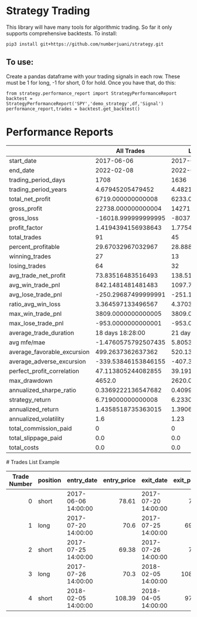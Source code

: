 # Strategy Trading
This library will have many tools for algorithmic trading. So far it only supports comprehensive backtests.
To install:
```
pip3 install git+https://github.com/numberjuani/strategy.git
```
## To use:
Create a pandas dataframe with your trading signals in each row. These must be 1 for long, -1 for short, 0 for hold.
Once you have that, do this:
```
from strategy.performance_report import StrategyPerformanceReport
backtest = StrategyPerformanceReport('SPY','demo_strategy',df,'Signal')
performance_report,trades = backtest.get_backtest()
```
# Performance Reports
<table class="table table-bordered table-hover table-condensed">
<thead><tr><th title="Field #1"></th>
<th title="Field #2">All Trades</th>
<th title="Field #3">Long Trades</th>
<th title="Field #4">Short Trades</th>
</tr></thead>
<tbody><tr>
<td>start_date</td>
<td>2017-06-06</td>
<td>2017-07-20</td>
<td>2017-06-06</td>
</tr>
<tr>
<td>end_date</td>
<td>2022-02-08</td>
<td>2022-01-11</td>
<td>2022-02-08</td>
</tr>
<tr>
<td>trading_period_days</td>
<td>1708</td>
<td>1636</td>
<td>1708</td>
</tr>
<tr>
<td>trading_period_years</td>
<td>4.67945205479452</td>
<td>4.482191780821918</td>
<td>4.67945205479452</td>
</tr>
<tr>
<td>total_net_profit</td>
<td>6719.000000000008</td>
<td>6233.0000000000055</td>
<td>486.000000000004</td>
</tr>
<tr>
<td>gross_profit</td>
<td>22738.000000000004</td>
<td>14271.000000000002</td>
<td>8467.000000000004</td>
</tr>
<tr>
<td>gross_loss</td>
<td>-16018.999999999995</td>
<td>-8037.999999999995</td>
<td>-7980.999999999998</td>
</tr>
<tr>
<td>profit_factor</td>
<td>1.4194394156938643</td>
<td>1.775441652152278</td>
<td>1.0608946247337434</td>
</tr>
<tr>
<td>total_trades</td>
<td>91</td>
<td>45</td>
<td>46</td>
</tr>
<tr>
<td>percent_profitable</td>
<td>29.67032967032967</td>
<td>28.88888888888889</td>
<td>30.434782608695652</td>
</tr>
<tr>
<td>winning_trades</td>
<td>27</td>
<td>13</td>
<td>14</td>
</tr>
<tr>
<td>losing_trades</td>
<td>64</td>
<td>32</td>
<td>32</td>
</tr>
<tr>
<td>avg_trade_net_profit</td>
<td>73.83516483516493</td>
<td>138.51111111111123</td>
<td>10.565217391304435</td>
</tr>
<tr>
<td>avg_win_trade_pnl</td>
<td>842.1481481481483</td>
<td>1097.769230769231</td>
<td>604.7857142857146</td>
</tr>
<tr>
<td>avg_lose_trade_pnl</td>
<td>-250.29687499999991</td>
<td>-251.18749999999986</td>
<td>-249.40624999999994</td>
</tr>
<tr>
<td>ratio_avg_win_loss</td>
<td>3.364597133496567</td>
<td>4.370317912990223</td>
<td>2.4249019993914134</td>
</tr>
<tr>
<td>max_win_trade_pnl</td>
<td>3809.0000000000005</td>
<td>3809.0000000000005</td>
<td>1797.0</td>
</tr>
<tr>
<td>max_lose_trade_pnl</td>
<td>-953.0000000000001</td>
<td>-953.0000000000001</td>
<td>-712.9999999999995</td>
</tr>
<tr>
<td>average_trade_duration</td>
<td>18 days 18:28:00</td>
<td>21 days 02:08:00</td>
<td>16 days 12:00:00</td>
</tr>
<tr>
<td>avg mfe/mae</td>
<td>-1.4760575792507435</td>
<td>5.805316889950003</td>
<td>-8.599141299121039</td>
</tr>
<tr>
<td>average_favorable_excursion</td>
<td>499.2637362637362</td>
<td>520.1333333333333</td>
<td>478.84782608695645</td>
</tr>
<tr>
<td>average_adverse_excursion</td>
<td>-339.53846153846155</td>
<td>-407.3777777777777</td>
<td>-273.17391304347836</td>
</tr>
<tr>
<td>perfect_profit_correlation</td>
<td>47.113805244082855</td>
<td>39.19153595367113</td>
<td>45.92621312184276</td>
</tr>
<tr>
<td>max_drawdown</td>
<td>4652.0</td>
<td>2620.0</td>
<td>2832.0</td>
</tr>
<tr>
<td>annualized_sharpe_ratio</td>
<td>0.3369222136547682</td>
<td>0.4099999066550984</td>
<td>-0.029656852937467643</td>
</tr>
<tr>
<td>strategy_return</td>
<td>6.719000000000008</td>
<td>6.233000000000004</td>
<td>0.4860000000000042</td>
</tr>
<tr>
<td>annualized_return</td>
<td>1.4358518735363015</td>
<td>1.390614303178485</td>
<td>0.10385831381733111</td>
</tr>
<tr>
<td>annualized_volatility</td>
<td>1.6</td>
<td>1.23</td>
<td>0.9</td>
</tr>
<tr>
<td>total_commission_paid</td>
<td>0</td>
<td>0</td>
<td>0</td>
</tr>
<tr>
<td>total_slippage_paid</td>
<td>0.0</td>
<td>0.0</td>
<td>0.0</td>
</tr>
<tr>
<td>total_costs</td>
<td>0.0</td>
<td>0.0</td>
<td>0.0</td>
</tr>
</tbody></table>
# Trades List Example
<table class="table table-bordered table-hover table-condensed">
<thead><tr><th title="Field #1">Trade Number</th>
<th title="Field #2">position</th>
<th title="Field #3">entry_date</th>
<th title="Field #4">entry_price</th>
<th title="Field #5">exit_date</th>
<th title="Field #6">exit_price</th>
<th title="Field #7">trade_duration</th>
<th title="Field #8">max_favorable_excursion</th>
<th title="Field #9">max_adverse_excursion</th>
<th title="Field #10">mfemae_ratio</th>
<th title="Field #11">commissions</th>
<th title="Field #12">slippage</th>
<th title="Field #13">pnl</th>
<th title="Field #14">strategy_equity</th>
<th title="Field #15">strategy_returns</th>
<th title="Field #16">high_watermark</th>
<th title="Field #17">drawdown</th>
<th title="Field #18">perfect_profit_line</th>
</tr></thead>
<tbody><tr>
<td align="right">0</td>
<td>short</td>
<td>2017-06-06 14:00:00</td>
<td align="right">78.61</td>
<td>2017-07-20 14:00:00</td>
<td align="right">70.6</td>
<td>44 days</td>
<td>496.9999999999999</td>
<td>-801.0000000000005</td>
<td>0.6204744069912604</td>
<td>0</td>
<td align="right">0.0</td>
<td>801.0000000000005</td>
<td align="right">100801.0</td>
<td>0.8010000000000019</td>
<td align="right">100801.0</td>
<td align="right">-0.0</td>
<td>100000.0</td>
</tr>
<tr>
<td align="right">1</td>
<td>long</td>
<td>2017-07-20 14:00:00</td>
<td align="right">70.6</td>
<td>2017-07-25 14:00:00</td>
<td align="right">69.38</td>
<td>5 days</td>
<td>198.0000000000004</td>
<td>-71.99999999999989</td>
<td>2.7500000000000098</td>
<td>0</td>
<td align="right">0.0</td>
<td>-121.99999999999989</td>
<td align="right">100679.0</td>
<td>0.679000000000002</td>
<td align="right">100801.0</td>
<td align="right">-122.0</td>
<td>100073.83516483517</td>
</tr>
<tr>
<td align="right">2</td>
<td>short</td>
<td>2017-07-25 14:00:00</td>
<td align="right">69.38</td>
<td>2017-07-26 14:00:00</td>
<td align="right">70.3</td>
<td>1 days</td>
<td>112.99999999999955</td>
<td>-71.99999999999989</td>
<td>1.5694444444444406</td>
<td>0</td>
<td align="right">0.0</td>
<td>-92.00000000000017</td>
<td align="right">100587.0</td>
<td>0.5870000000000033</td>
<td align="right">100801.0</td>
<td align="right">-214.0</td>
<td>100147.67032967033</td>
</tr>
<tr>
<td align="right">3</td>
<td>long</td>
<td>2017-07-26 14:00:00</td>
<td align="right">70.3</td>
<td>2018-02-05 14:00:00</td>
<td align="right">108.39</td>
<td>194 days</td>
<td>826.0000000000005</td>
<td>-3884.9999999999995</td>
<td>0.21261261261261274</td>
<td>0</td>
<td align="right">0.0</td>
<td>3809.0000000000005</td>
<td align="right">104396.0</td>
<td>4.396000000000001</td>
<td align="right">104396.0</td>
<td align="right">-0.0</td>
<td>100221.5054945055</td>
</tr>
<tr>
<td align="right">4</td>
<td>short</td>
<td>2018-02-05 14:00:00</td>
<td align="right">108.39</td>
<td>2018-04-05 14:00:00</td>
<td align="right">97.94</td>
<td>59 days</td>
<td>1109.0000000000005</td>
<td>-1250.0</td>
<td>0.8872000000000003</td>
<td>0</td>
<td align="right">0.0</td>
<td>1045.0000000000002</td>
<td align="right">105441.0</td>
<td>5.4410000000000025</td>
<td align="right">105441.0</td>
<td align="right">-0.0</td>
<td>100295.34065934065</td>
</tr>
</tbody></table>

